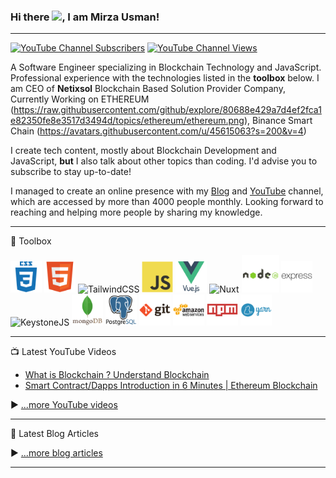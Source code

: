 ### Hi there <img src="https://raw.githubusercontent.com/MartinHeinz/MartinHeinz/master/wave.gif" width="30px">, I am Mirza Usman!

---

[![YouTube Channel Subscribers](https://img.shields.io/youtube/channel/subscribers/UCl1IRCSmm74qhcFNPTHcbMg?label=People%20subscribed%20to%20my%20channel&style=social)](https://www.youtube.com/channel/UCf96CJ6TEAk0jUELJPntJ3w?sub_confirmation=1) [![YouTube Channel Views](https://img.shields.io/youtube/channel/views/UCl1IRCSmm74qhcFNPTHcbMg?label=Total%20views%20on%20my%20channel&style=social)](https://www.youtube.com/channel/UCf96CJ6TEAk0jUELJPntJ3w?sub_confirmation=1)

A Software Engineer specializing in Blockchain Technology and JavaScript. Professional experience with the technologies listed in the **toolbox** below.
I am CEO of **Netixsol** Blockchain Based Solution Provider Company, Currently Working on ETHEREUM (https://raw.githubusercontent.com/github/explore/80688e429a7d4ef2fca1e82350fe8e3517d3494d/topics/ethereum/ethereum.png), Binance Smart Chain (https://avatars.githubusercontent.com/u/45615063?s=200&v=4)

I create tech content, mostly about Blockchain Development and JavaScript, **but** I also talk about other topics than coding. I'd advise you to subscribe to stay up-to-date!

I managed to create an online presence with my [Blog](https://netixsol.com/blog) and [YouTube](https://netixsol.com/youtube) channel, which are accessed by more than 4000 people monthly. Looking forward to reaching and helping more people by sharing my knowledge.

---

🧰 Toolbox

<img src="https://github.com/devicons/devicon/blob/master/icons/css3/css3-plain-wordmark.svg" alt="CSS" width="50" height="50"/> <img src="https://github.com/devicons/devicon/blob/master/icons/html5/html5-original.svg" alt="HTML" width="50" height="50"/> <img src="https://cdn.worldvectorlogo.com/logos/tailwindcss.svg" alt="TailwindCSS" width="50" height="50"/> 
<img src="https://github.com/devicons/devicon/blob/master/icons/javascript/javascript-original.svg" alt="JavaScript" width="50" height="50"/> 
<img src="https://github.com/devicons/devicon/blob/master/icons/vuejs/vuejs-original-wordmark.svg" alt="VueJS" width="50" height="50"/> <img src="https://nuxtjs.org/logos/nuxtjs-typo.svg" alt="Nuxt" width="90" height="50"/> 
<img src="https://github.com/devicons/devicon/blob/master/icons/nodejs/nodejs-original-wordmark.svg" alt="NodeJS" width="60" height="60"/>
<img src="https://github.com/devicons/devicon/blob/master/icons/express/express-original-wordmark.svg" alt="ExpressJS" width="50" height="50"/> <img src="https://cdn.worldvectorlogo.com/logos/keystonejs.svg" alt="KeystoneJS" width="50" height="50"/>
<img src="https://github.com/devicons/devicon/blob/master/icons/mongodb/mongodb-original-wordmark.svg" alt="MongoDB" width="50" height="50"/>
<img src="https://github.com/devicons/devicon/blob/master/icons/postgresql/postgresql-original-wordmark.svg" alt="PostgreSQL" width="50" height="50"/>
<img src="https://github.com/devicons/devicon/blob/master/icons/git/git-original-wordmark.svg" alt="Git" width="50" height="50"/>
<img src="https://github.com/devicons/devicon/blob/master/icons/amazonwebservices/amazonwebservices-original-wordmark.svg" alt="AWS" width="50" height="50"/>
<img src="https://github.com/devicons/devicon/blob/master/icons/npm/npm-original-wordmark.svg" alt="npm" width="50" height="50"/> <img src="https://github.com/devicons/devicon/blob/master/icons/yarn/yarn-original-wordmark.svg" alt="yarn" width="50" height="50"/> 

---

📺 Latest YouTube Videos

<!-- YOUTUBE-VIDEOS-LIST:START -->
- [What is Blockchain ? Understand Blockchain ](https://www.youtube.com/Ij4aCPOyfNY)
- [Smart Contract/Dapps Introduction in 6 Minutes | Ethereum Blockchain](https://www.youtube.com/sne-7-I-C_A)
<!-- YOUTUBE-VIDEOS-LIST:END -->


▶ [...more YouTube videos](https://www.youtube.com/channel/UCf96CJ6TEAk0jUELJPntJ3w?sub_confirmation=1)

---

📘 Latest Blog Articles

<!-- BLOG-POST-LIST:START -->

<!-- BLOG-POST-LIST:END -->

▶ [...more blog articles](https://www.netixsol.com/blog)

---


<!--
**catalinpit/catalinpit** is a ✨ _special_ ✨ repository because its `README.md` (this file) appears on your GitHub profile.

Here are some ideas to get you started:

- 🔭 I’m currently working on ...
- 🌱 I’m currently learning ...
- 👯 I’m looking to collaborate on ...
- 🤔 I’m looking for help with ...
- 💬 Ask me about ...
- 📫 How to reach me: ...
- 😄 Pronouns: ...
- ⚡ Fun fact: ...
-->
